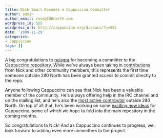 ```yaml
---
title: Nick Small Becomes a Cappuccino Committer
author: admin
author_email: ross@280north.com
wordpress_id: 555
wordpress_url: http://cappuccino.org/discuss/?p=555
date: '2009-11-29'
categories:
- Cappuccino
tags: []
---
```



A big congratulations to [nciagra](http://github.com/nciagra) for becoming a committer to the [Cappuccino repository](http://github.com/280north/cappuccino). While we've always been taking in [contributions](http://contributors.cappuccino.org) from Nick and other community members, this represents the first time someone outside 280 North has been granted access to commit directly to the repo.

Anyone following Cappuccino can see that Nick has been a valuable member of the community. He's always offering help in the IRC channel and on the mailing list, and he's also the [most active contributor](http://contributors.cappuccino.org/contributors/nicholas-small/commits) outside 280 North. On top of all that, he's been working on some [exciting new ideas](http://github.com/nciagra/Cappuccino-Extensions) for Cappuccino, some of which we hope to fold into the main repository in the coming months.

So congratulations to Nick! And as Cappuccino continues to progress, we look forward to adding even more committers to the project.



